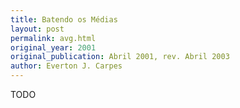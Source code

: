 ```yaml
---
title: Batendo os Médias
layout: post
permalink: avg.html
original_year: 2001
original_publication: Abril 2001, rev. Abril 2003
author: Everton J. Carpes
---
```


TODO

